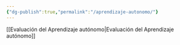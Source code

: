 ```yaml
---
{"dg-publish":true,"permalink":"/aprendizaje-autonomo/"}
---
```



[[Evaluación del Aprendizaje autónomo\|Evaluación del Aprendizaje autónomo]]
 